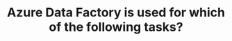 ---
title: "Azure Data Factory is used for which of the following tasks?"
type: "question"
layout: "single"
answers:
    - id: answer1
      title: "To store large quantities of raw data."
      explain: "Azure Data Factory is not used for storing large quantities of raw data. Azure Data Lake Storage is used for this purpose."

    - id: answer2
      title: "To retrieve data from one or more data sources and convert it into a format that you process."
      correct: true

    - id: answer3
      title: "To build tabular models to support online analytical processing (OLAP) queries."
      explain: "Azure Data Factory is not used for building tabular models for OLAP queries. Azure Analysis Services is used for this purpose."

    - id: answer4
      title: "To retrieve data from relational and non-relational sources and save it as SQL tables."
      explain: "Azure Data Factory is not used for saving data as SQL tables. Azure SQL Database or Azure Cosmos DB can be used for this purpose."
---